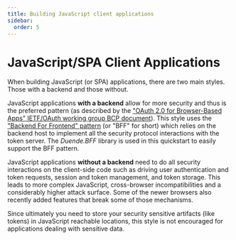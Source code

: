 ```yaml
---
title: Building JavaScript client applications
sidebar:
  order: 5
---
```



# JavaScript/SPA Client Applications

When building JavaScript (or SPA) applications, there are two main styles.
Those with a backend and those without.

JavaScript applications **with a backend** allow for more security and thus is the preferred pattern (as described by the ["OAuth 2.0 for Browser-Based Apps" IETF/OAuth working group BCP document](https://datatracker.ietf.org/doc/html/draft-ietf-oauth-browser-based-apps)).
This style uses the ["Backend For Frontend" pattern](https://blog.duendesoftware.com/posts/20210326_bff/) (or "BFF" for short) which relies on the backend host to implement all the security protocol interactions with the token server. The *Duende.BFF* library is used in this quickstart to easily support the BFF pattern.

JavaScript applications **without a backend** need to do all security interactions on the client-side code such as driving user authentication and token requests, session and token management, and token storage. This leads to more complex JavaScript, cross-browser incompatibilities and a considerably higher attack surface. Some of the newer browsers also recently added features that break some of those mechanisms.

Since ultimately you need to store your security sensitive artifacts (like tokens) in JavaScript reachable locations, this style is not encouraged for applications dealing with sensitive data.
